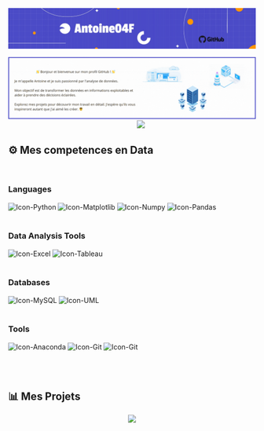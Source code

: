 <img src ="Image/baniere.jpeg"/>
<p></p>
<img src = "Image/baniere_gif.gif">


<div align="center">
&nbsp;&nbsp;&nbsp;&nbsp;&nbsp;&nbsp;&nbsp;&nbsp;
<a href="https://www.linkedin.com/in/antoinefouillot/">
<img src="https://img.shields.io/badge/Linkedin-%231DA1F2.svg?style=for-the-badge&logo=Linkedin&logoColor=white">
</a>
</div>



## ⚙️ Mes competences en Data 
<div style="display: inline_block"><br>

<h3>Languages</h3>
  <img align="center" alt="Icon-Python" height="40" width="54" src="https://cdn.jsdelivr.net/gh/devicons/devicon@latest/icons/python/python-original.svg">
  <img align="center" alt="Icon-Matplotlib" height="40" width="54" src="https://cdn.jsdelivr.net/gh/devicons/devicon@latest/icons/matplotlib/matplotlib-original.svg">
  <img align="center" alt="Icon-Numpy" height="40" width="54" src="https://cdn.jsdelivr.net/gh/devicons/devicon@latest/icons/numpy/numpy-original.svg">
  <img align="center" alt="Icon-Pandas" height="40" width="54" src="https://cdn.jsdelivr.net/gh/devicons/devicon@latest/icons/pandas/pandas-original.svg">
  <br><br>
  
<h3>Data Analysis Tools</h3>
  <img align="center" alt="Icon-Excel" height="40" width="54" src="https://img.icons8.com/?size=100&id=BEMhRoRy403e&format=png&color=000000">
  <img align="center" alt="Icon-Tableau" height="40" width="54" src="https://img.icons8.com/?size=100&id=9Kvi1p1F0tUo&format=png&color=000000)l)">
  <br><br>
  
<h3>Databases</h3>
  <img align="center" alt="Icon-MySQL" height="40" width="54" src="https://cdn.jsdelivr.net/gh/devicons/devicon@latest/icons/mysql/mysql-original.svg">
  <img align="center" alt="Icon-UML" height="40" width="54" src="https://cdn.jsdelivr.net/gh/devicons/devicon@latest/icons/unifiedmodelinglanguage/unifiedmodelinglanguage-original.svg">
  <br><br>

<h3>Tools</h3>
  <img align="center" alt="Icon-Anaconda" height="40" width="54" src="https://cdn.jsdelivr.net/gh/devicons/devicon@latest/icons/anaconda/anaconda-original.svg">
  <img align="center" alt="Icon-Git" height="40" width="54" src="https://cdn.jsdelivr.net/gh/devicons/devicon@latest/icons/git/git-original.svg">
  <img align="center" alt="Icon-Git" height="40" width="54" src="https://cdn.jsdelivr.net/gh/devicons/devicon@latest/icons/jupyter/jupyter-original-wordmark.svg">
          
  <br><br>
</div>


  
## 📊 Mes Projets 



<!--Footer--> 
<table>
  <tr>
<p align="center">
  <img src="https://capsule-render.vercel.app/api?type=waving&height=75&color=4A4AC4&section=footer&reversal=false"/>
</p>
          
                                                  
          
          
          
          
